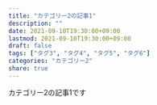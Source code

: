 ```yaml
---
title: "カテゴリー2の記事1"
description: ""
date: 2021-09-10T19:30:00+09:00
lastmod: 2021-09-10T19:30:00+09:00
draft: false
tags: ["タグ3", "タグ4", "タグ5", "タグ6"]
categories: "カテゴリー2"
share: true
---
```


カテゴリー2の記事1です
